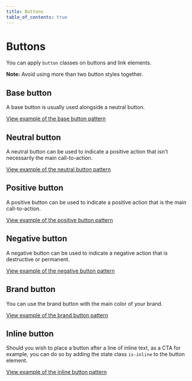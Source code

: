 ```yaml
---
title: Buttons
table_of_contents: true
---
```


# Buttons

You can apply `button` classes on buttons and link elements.

**Note:** Avoid using more than two button styles together.

## Base button

A base button is usually used alongside a neutral button.

<a href="https://vanilla-framework.github.io/vanilla-framework/examples/patterns/buttons/base/"
    class="js-example">
    View example of the base button pattern
</a>

## Neutral button

A neutral button can be used to indicate a positive action that isn't necessarily the main call-to-action.

<a href="https://vanilla-framework.github.io/vanilla-framework/examples/patterns/buttons/neutral/"
    class="js-example">
    View example of the neutral button pattern
</a>

## Positive button

A positive button can be used to indicate a positive action that is the main call-to-action.

<a href="https://vanilla-framework.github.io/vanilla-framework/examples/patterns/buttons/positive/"
    class="js-example">
    View example of the positive button pattern
</a>

## Negative button

A negative button can be used to indicate a negative action that is destructive or permanent.

<a href="https://vanilla-framework.github.io/vanilla-framework/examples/patterns/buttons/negative/"
    class="js-example">
    View example of the negative button pattern
</a>

## Brand button

You can use the brand button with the main color of your brand.

<a href="https://vanilla-framework.github.io/vanilla-framework/examples/patterns/buttons/brand/"
    class="js-example">
    View example of the brand button pattern
</a>

## Inline button

Should you wish to place a button after a line of inline text, as a CTA for example, you can do so by adding the state class `is-inline` to the button element.

<a href="https://vanilla-framework.github.io/vanilla-framework/examples/patterns/buttons/inline/"
    class="js-example">
    View example of the inline button pattern
</a>
